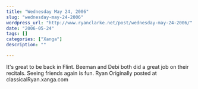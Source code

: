 ```yaml
---
title: "Wednesday May 24, 2006"
slug: "wednesday-may-24-2006"
wordpress_url: "http://www.ryanclarke.net/post/wednesday-may-24-2006/"
date: "2006-05-24"
tags: []
categories: ["Xanga"]
description: ""

---
```


It's great to be back in Flint. Beeman and Debi both did a great job on their recitals. Seeing friends again is fun.
Ryan
Originally posted at classicalRyan.xanga.com
